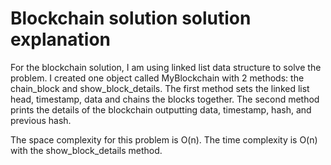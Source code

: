# Blockchain solution solution explanation

For the blockchain solution, I am using linked list data structure to solve the problem.
I created one object called MyBlockchain with 2 methods: the chain_block and show_block_details.
The first method sets the linked list head, timestamp, data and chains the blocks together.
The second method prints the details of the blockchain outputting data, timestamp, hash, and previous hash.

The space complexity for this problem is O(n).
The time complexity is O(n) with the show_block_details method.
